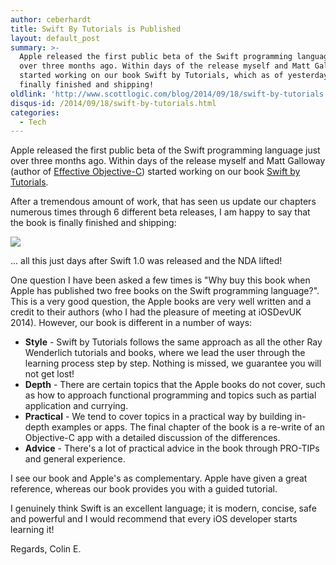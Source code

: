 ```yaml
---
author: ceberhardt
title: Swift By Tutorials is Published
layout: default_post
summary: >-
  Apple released the first public beta of the Swift programming language just
  over three months ago. Within days of the release myself and Matt Galloway
  started working on our book Swift by Tutorials, which as of yesterday is
  finally finished and shipping!
oldlink: 'http://www.scottlogic.com/blog/2014/09/18/swift-by-tutorials.html'
disqus-id: /2014/09/18/swift-by-tutorials.html
categories:
  - Tech
---
```


Apple released the first public beta of the Swift programming language just over three months ago. Within days of the release myself and Matt Galloway (author of [Effective Objective-C](http://www.effectiveobjectivec.com/)) started working on our book <a href="http://www.raywenderlich.com/store/swift-by-tutorials?source=ceberhardt">Swift by Tutorials</a>.

After a tremendous amount of work, that has seen us update our chapters numerous times through 6 different beta releases, I am happy to say that the book is finally finished and shipping:

<a href="http://www.raywenderlich.com/store/swift-by-tutorials?source=ceberhardt"><img src="{{ site.baseurl }}/ceberhardt/assets/swift-by-tutorials.png" /></a>

... all this just days after Swift 1.0 was released and the NDA lifted!

One question I have been asked a few times is "Why buy this book when Apple has published two free books on the Swift programming language?". This is a very good question, the Apple books are very well written and a credit to their authors (who I had the pleasure of meeting at iOSDevUK 2014). However, our book is different in a number of ways:

 - **Style** - Swift by Tutorials follows the same approach as all the other Ray Wenderlich tutorials and books, where we lead the user through the learning process step by step. Nothing is missed, we guarantee you will not get lost!
 - **Depth** - There are certain topics that the Apple books do not cover, such as how to approach functional programming and topics such as partial application and currying.
 - **Practical** - We tend to cover topics in a practical way by building in-depth examples or apps. The final chapter of the book is a re-write of an Objective-C app with a detailed discussion of the differences.
 - **Advice** - There's a lot of practical advice in the book through PRO-TIPs and general experience.

I see our book and Apple's as complementary. Apple have given a great reference, whereas our book provides you with a guided tutorial.

I genuinely think Swift is an excellent language; it is modern, concise, safe and powerful and I would recommend that every iOS developer starts learning it!

Regards, Colin E.
